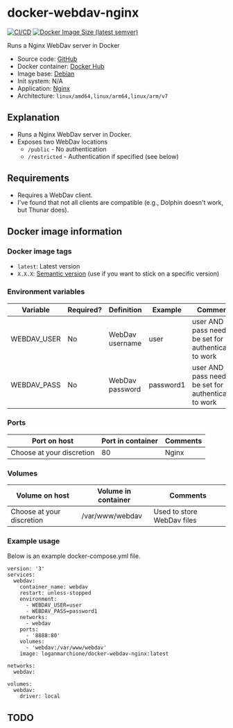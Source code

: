 # docker-webdav-nginx

[![CI/CD](https://github.com/loganmarchione/docker-webdav-nginx/actions/workflows/main.yml/badge.svg)](https://github.com/loganmarchione/docker-webdav-nginx/actions/workflows/main.yml)
[![Docker Image Size (latest semver)](https://img.shields.io/docker/image-size/loganmarchione/docker-webdav-nginx)](https://hub.docker.com/r/loganmarchione/docker-webdav-nginx)

Runs a Nginx WebDav server in Docker
  - Source code: [GitHub](https://github.com/loganmarchione/docker-webdav-nginx)
  - Docker container: [Docker Hub](https://hub.docker.com/r/loganmarchione/docker-webdav-nginx)
  - Image base: [Debian](https://hub.docker.com/_/debian)
  - Init system: N/A
  - Application: [Nginx](https://nginx.org/)
  - Architecture: `linux/amd64,linux/arm64,linux/arm/v7`

## Explanation

  - Runs a Nginx WebDav server in Docker.
  - Exposes two WebDav locations
    - `/public` - No authentication
    - `/restricted` - Authentication if specified (see below)

## Requirements

  - Requires a WebDav client.
  - I've found that not all clients are compatible (e.g., Dolphin doesn't work, but Thunar does). 

## Docker image information

### Docker image tags
  - `latest`: Latest version
  - `X.X.X`: [Semantic version](https://semver.org/) (use if you want to stick on a specific version)

### Environment variables
| Variable    | Required? | Definition                       | Example                    | Comments                                                     |
|-------------|-----------|----------------------------------|----------------------------|--------------------------------------------------------------|
| WEBDAV_USER | No        | WebDav username                  | user                       | user AND pass need to be set for authentication to work      |
| WEBDAV_PASS | No        | WebDav password                  | password1                  | user AND pass need to be set for authentication to work      |

### Ports
| Port on host              | Port in container | Comments            |
|---------------------------|-------------------|---------------------|
| Choose at your discretion | 80                | Nginx               |

### Volumes
| Volume on host            | Volume in container | Comments                           |
|---------------------------|---------------------|------------------------------------|
| Choose at your discretion | /var/www/webdav     | Used to store WebDav files         |

### Example usage
Below is an example docker-compose.yml file.
```
version: '3'
services:
  webdav:
    container_name: webdav
    restart: unless-stopped
    environment:
      - WEBDAV_USER=user
      - WEBDAV_PASS=password1
    networks:
      - webdav
    ports:
      - '8888:80'
    volumes:
      - 'webdav:/var/www/webdav'
    image: loganmarchione/docker-webdav-nginx:latest

networks:
  webdav:

volumes:
  webdav:
    driver: local
```

## TODO
